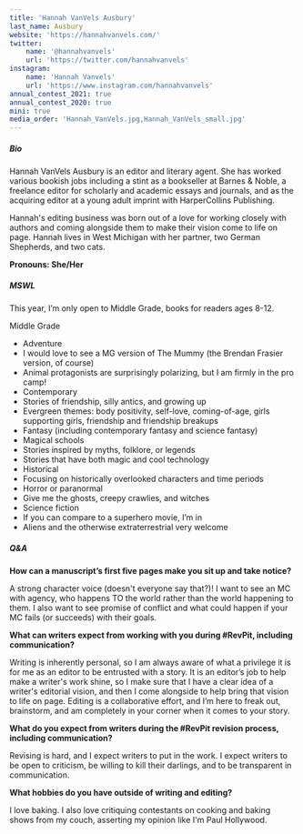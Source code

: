 ```yaml
---
title: 'Hannah VanVels Ausbury'
last_name: Ausbury
website: 'https://hannahvanvels.com/'
twitter:
    name: '@hannahvanvels'
    url: 'https://twitter.com/hannahvanvels'
instagram:
    name: 'Hannah Vanvels'
    url: 'https://www.instagram.com/hannahvanvels'
annual_contest_2021: true
annual_contest_2020: true
mini: true
media_order: 'Hannah_VanVels.jpg,Hannah_VanVels_small.jpg'
---
```


##### Bio

Hannah VanVels Ausbury is an editor and literary agent. She has worked various bookish jobs including a stint as a bookseller at Barnes & Noble, a freelance editor for scholarly and academic essays and journals, and  as the acquiring editor at a young adult imprint with HarperCollins Publishing.

Hannah's editing business was born out of a love for working closely with authors and coming alongside them to make their vision come to life on page. Hannah lives in West Michigan with her partner, two German Shepherds, and two cats.

**Pronouns: She/Her**

##### MSWL

This year, I’m only open to Middle Grade, books for readers ages 8-12. 

Middle Grade
* Adventure
 * I would love to see a MG version of The Mummy (the Brendan Frasier version, of course)
 * Animal protagonists are surprisingly polarizing, but I am firmly in the pro camp!
* Contemporary
 * Stories of friendship, silly antics, and growing up
 * Evergreen themes: body positivity, self-love, coming-of-age, girls supporting girls, friendship and friendship breakups
* Fantasy (including contemporary fantasy and science fantasy)
 * Magical schools 
 * Stories inspired by myths, folklore, or legends
 * Stories that have both magic and cool technology
* Historical
 * Focusing on historically overlooked characters and time periods
* Horror or paranormal
 * Give me the ghosts, creepy crawlies, and witches  
* Science fiction
 * If you can compare to a superhero movie, I’m in
 * Aliens and the otherwise extraterrestrial very welcome

##### Q&A

**How can a manuscript’s first five pages make you sit up and take notice?**

A strong character voice (doesn't everyone say that?)! I want to see an MC with agency, who happens TO the world rather than the world happening to them. I also want to see promise of conflict and what could happen if your MC fails (or succeeds) with their goals.

**What can writers expect from working with you during #RevPit, including communication?**

Writing is inherently personal, so I am always aware of what a privilege it is for me as an editor to be entrusted with a story. It is an editor’s job to help make a writer's work shine, so I make sure that I have a clear idea of a writer's editorial vision, and then I come alongside to help bring that vision to life on page. Editing is a collaborative effort, and I’m here to freak out, brainstorm, and am completely in your corner when it comes to your story.

**What do you expect from writers during the #RevPit revision process, including communication?**

Revising is hard, and I expect writers to put in the work. I expect writers to be open to criticism, be willing to kill their darlings, and to be transparent in communication. 
 
**What hobbies do you have outside of writing and editing?**

I love baking. I also love critiquing contestants on cooking and baking shows from my couch, asserting my opinion like I'm Paul Hollywood. 